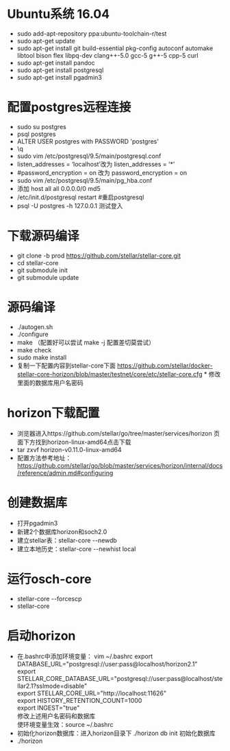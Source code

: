 # Ubuntu系统 16.04
* sudo add-apt-repository ppa:ubuntu-toolchain-r/test
* sudo apt-get update
* sudo apt-get install git build-essential pkg-config autoconf automake libtool bison flex libpq-dev clang++-5.0 gcc-5 g++-5 cpp-5 curl
* sudo apt-get install pandoc
* sudo apt-get install postgresql
* sudo apt-get install pgadmin3

# 配置postgres远程连接
* sudo su postgres
* psql postgres
* ALTER USER postgres with PASSWORD 'postgres' 
* \q
* sudo vim /etc/postgresql/9.5/main/postgresql.conf
* listen_addresses = ‘localhost’改为 listen_addresses = ‘*’
* #password_encryption = on 改为 password_encryption = on
* sudo vim /etc/postgresql/9.5/main/pg_hba.conf
* 添加 host all all 0.0.0.0/0 md5
* /etc/init.d/postgresql restart #重启postgresql
* psql -U postgres -h 127.0.0.1 测试登入

# 下载源码编译
* git clone -b prod https://github.com/stellar/stellar-core.git
* cd stellar-core
* git submodule init
* git submodule update

# 源码编译
* ./autogen.sh
* ./configure
* make （配置好可以尝试 make -j 配置差切莫尝试）
* make check
* sudo make install
* 复制一下配置内容到stellar-core下面 https://github.com/stellar/docker-stellar-core-horizon/blob/master/testnet/core/etc/stellar-core.cfg * 修改里面的数据库用户名密码

# horizon下载配置
* 浏览器进入https://github.com/stellar/go/tree/master/services/horizon  页面下方找到horizon-linux-amd64点击下载
* tar zxvf horizon-v0.11.0-linux-amd64
* 配置方法参考地址：https://github.com/stellar/go/blob/master/services/horizon/internal/docs/reference/admin.md#configuring


# 创建数据库
* 打开pgadmin3
* 新建2个数据库horizon和soch2.0
* 建立stellar表：stellar-core --newdb
* 建立本地历史：stellar-core --newhist local

# 运行osch-core
* stellar-core --forcescp
* stellar-core

# 启动horizon
* 在.bashrc中添加环境变量： vim ~/.bashrc
export DATABASE_URL="postgresql://user:pass@localhost/horizon2.1"  
export STELLAR_CORE_DATABASE_URL="postgresql://user:pass@localhost/stellar2.1?sslmode=disable"  
export STELLAR_CORE_URL="http://localhost:11626"  
export HISTORY_RETENTION_COUNT=1000  
export INGEST="true"  
修改上述用户名密码和数据库  
使环境变量生效：source ~/.bashrc  
* 初始化horizon数据库：进入horizon目录下 ./horizon db init 初始化数据库
* ./horizon
